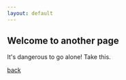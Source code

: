 ```yaml
---
layout: default
---
```


## Welcome to another page

It's dangerous to go alone! Take this. 

[back](./)

